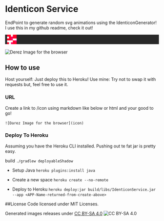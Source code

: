 # Identicon Service
EndPoint to generate random svg animations using the IdenticonGenerator! I use this in my github readme, check it out!

![Derez Image for Git hub](./derezTri.svg)

![Derez Image for the browser](icon)

## How to use
Host yourself: Just deploy this to Heroku!
Use mine: Try not to swap it with requests but, feel free to use it.

### URL
Create a link to /icon  using markdown like below or html and your good to go!

``` ![Darez Image for the browser](icon) ```

### Deploy To Heroku
Assuming you have the Heroku CLI installed. Pushing out te fat jar is pretty easy.

build
``` ./gradlew deployableShadow ```

* Setup Java
``` heroku plugins:install java ```

* Create a new space
``` heroku create --no-remote ```

* Deploy to Heroku
 ``` heroku deploy:jar build/libs/IdenticonService.jar --app <APP-Name-returned-from-create-above> ```


##License
Code licensed under MIT Licenses.

Generated images releases under [CC BY-SA 4.0](https://creativecommons.org/licenses/by-sa/4.0/legalcode) ![CC BY-SA 4.0](https://archive.org/images/cc/cc.png)
